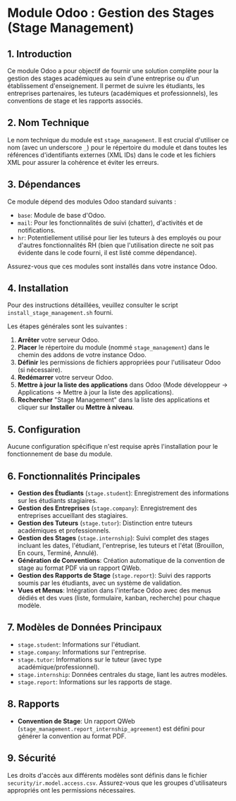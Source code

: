 # Module Odoo : Gestion des Stages (Stage Management)

## 1. Introduction

Ce module Odoo a pour objectif de fournir une solution complète pour la gestion des stages académiques au sein d'une entreprise ou d'un établissement d'enseignement. Il permet de suivre les étudiants, les entreprises partenaires, les tuteurs (académiques et professionnels), les conventions de stage et les rapports associés.

## 2. Nom Technique

Le nom technique du module est `stage_management`. Il est crucial d'utiliser ce nom (avec un underscore `_`) pour le répertoire du module et dans toutes les références d'identifiants externes (XML IDs) dans le code et les fichiers XML pour assurer la cohérence et éviter les erreurs.

## 3. Dépendances

Ce module dépend des modules Odoo standard suivants :

*   `base`: Module de base d'Odoo.
*   `mail`: Pour les fonctionnalités de suivi (chatter), d'activités et de notifications.
*   `hr`: Potentiellement utilisé pour lier les tuteurs à des employés ou pour d'autres fonctionnalités RH (bien que l'utilisation directe ne soit pas évidente dans le code fourni, il est listé comme dépendance).

Assurez-vous que ces modules sont installés dans votre instance Odoo.

## 4. Installation

Pour des instructions détaillées, veuillez consulter le script `install_stage_management.sh` fourni.

Les étapes générales sont les suivantes :

1.  **Arrêter** votre serveur Odoo.
2.  **Placer** le répertoire du module (nommé `stage_management`) dans le chemin des addons de votre instance Odoo.
3.  **Définir** les permissions de fichiers appropriées pour l'utilisateur Odoo (si nécessaire).
4.  **Redémarrer** votre serveur Odoo.
5.  **Mettre à jour la liste des applications** dans Odoo (Mode développeur -> Applications -> Mettre à jour la liste des applications).
6.  **Rechercher** "Stage Management" dans la liste des applications et cliquer sur **Installer** ou **Mettre à niveau**.

## 5. Configuration

Aucune configuration spécifique n'est requise après l'installation pour le fonctionnement de base du module.

## 6. Fonctionnalités Principales

*   **Gestion des Étudiants** (`stage.student`): Enregistrement des informations sur les étudiants stagiaires.
*   **Gestion des Entreprises** (`stage.company`): Enregistrement des entreprises accueillant des stagiaires.
*   **Gestion des Tuteurs** (`stage.tutor`): Distinction entre tuteurs académiques et professionnels.
*   **Gestion des Stages** (`stage.internship`): Suivi complet des stages incluant les dates, l'étudiant, l'entreprise, les tuteurs et l'état (Brouillon, En cours, Terminé, Annulé).
*   **Génération de Conventions**: Création automatique de la convention de stage au format PDF via un rapport QWeb.
*   **Gestion des Rapports de Stage** (`stage.report`): Suivi des rapports soumis par les étudiants, avec un système de validation.
*   **Vues et Menus**: Intégration dans l'interface Odoo avec des menus dédiés et des vues (liste, formulaire, kanban, recherche) pour chaque modèle.

## 7. Modèles de Données Principaux

*   `stage.student`: Informations sur l'étudiant.
*   `stage.company`: Informations sur l'entreprise.
*   `stage.tutor`: Informations sur le tuteur (avec type académique/professionnel).
*   `stage.internship`: Données centrales du stage, liant les autres modèles.
*   `stage.report`: Informations sur les rapports de stage.

## 8. Rapports

*   **Convention de Stage**: Un rapport QWeb (`stage_management.report_internship_agreement`) est défini pour générer la convention au format PDF.

## 9. Sécurité

Les droits d'accès aux différents modèles sont définis dans le fichier `security/ir.model.access.csv`. Assurez-vous que les groupes d'utilisateurs appropriés ont les permissions nécessaires.
